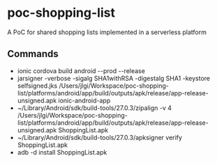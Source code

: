 # poc-shopping-list
A PoC for shared shopping lists implemented in a serverless platform

## Commands
- ionic cordova build android --prod --release
- jarsigner -verbose -sigalg SHA1withRSA -digestalg SHA1 -keystore selfsigned.jks /Users/jlgi/Workspace/poc-shopping-list/platforms/android/app/build/outputs/apk/release/app-release-unsigned.apk ionic-android-app
- ~/Library/Android/sdk/build-tools/27.0.3/zipalign -v 4 /Users/jlgi/Workspace/poc-shopping-list/platforms/android/app/build/outputs/apk/release/app-release-unsigned.apk ShoppingList.apk
- ~/Library/Android/sdk/build-tools/27.0.3/apksigner verify ShoppingList.apk
- adb -d install ShoppingList.apk